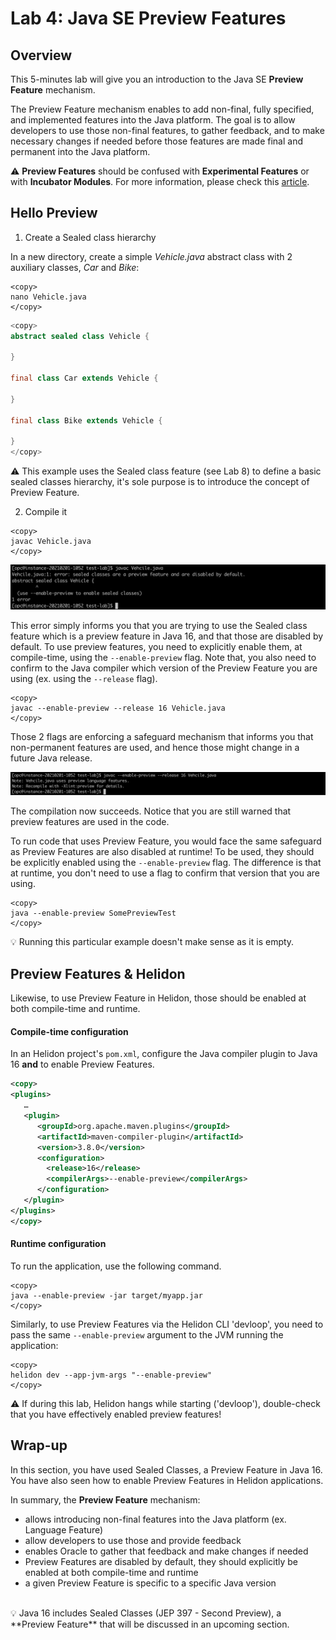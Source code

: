 # Lab 4: Java SE Preview Features

## Overview


This  5-minutes lab will give you an introduction to the Java SE **Preview Feature** mechanism.

The Preview Feature mechanism enables to add non-final, fully specified, and implemented features into the Java platform. The goal is to allow developers to use those non-final features, to gather feedback, and to make necessary changes if needed before those features are made final and permanent into the Java platform.

⚠️ **Preview Features** should be confused with **Experimental Features** or with **Incubator Modules**. For more information, please check this [article](https://blogs.oracle.com/javamagazine/the-role-of-previews-in-java-14-java-15-java-16-and-beyond). 


## Hello Preview 


1. Create a Sealed class hierarchy

In a new directory, create a simple _Vehicle.java_ abstract class with 2 auxiliary classes, _Car_ and _Bike_:

```
<copy>
nano Vehicle.java
</copy>
```

```java
<copy>
abstract sealed class Vehicle {

}

final class Car extends Vehicle {

}

final class Bike extends Vehicle {

}
</copy>
```

⚠️ This example uses the Sealed class feature (see Lab 8) to define a basic sealed classes hierarchy, it's sole purpose is to introduce the concept of Preview Feature.

2. Compile it

```
<copy>
javac Vehicle.java
</copy>
```

![](./images/lab4-1.png " ")


 This error simply informs you that you are trying to use the Sealed class feature which is a preview feature in Java 16, and that those are disabled by default. To use preview features, you need to explicitly enable them, at compile-time, using the `--enable-preview` flag. Note that, you also need to confirm to the Java compiler which version of the Preview Feature you are using (ex. using the `--release` flag). 

```
<copy>
javac --enable-preview --release 16 Vehicle.java
</copy>
```

Those 2 flags are enforcing a safeguard mechanism that informs you that non-permanent features are used, and hence those might change in a future Java release.

![](./images/lab4-1.5.png " ")

The compilation now succeeds. Notice that you are still warned that preview features are used in the code.

To run code that uses Preview Feature, you would face the same safeguard as Preview Features are also disabled at runtime! To be used, they should be explicitly enabled using the `--enable-preview` flag. The difference is that at runtime, you don't need to use a flag to confirm that version that you are using.

```
<copy>
java --enable-preview SomePreviewTest
</copy>
```

💡 Running this particular example doesn't make sense as it is empty.

## Preview Features & Helidon

Likewise, to use Preview Feature in Helidon, those should be enabled at both compile-time and runtime.

#### Compile-time configuration

In an Helidon project's `pom.xml`, configure the Java compiler plugin to Java 16 **and** to enable Preview Features.

```xml
<copy>
<plugins>
   …
   <plugin>
      <groupId>org.apache.maven.plugins</groupId>
      <artifactId>maven-compiler-plugin</artifactId>
      <version>3.8.0</version>
      <configuration>
        <release>16</release>
        <compilerArgs>--enable-preview</compilerArgs>
      </configuration>
   </plugin>
</plugins>
</copy>
```
#### Runtime configuration

To run the application, use the following command.

```
<copy>
java --enable-preview -jar target/myapp.jar
</copy>
```

Similarly, to use Preview Features via the Helidon CLI 'devloop', you need to pass the same `--enable-preview` argument to the JVM running the application:

```
<copy>
helidon dev --app-jvm-args "--enable-preview"
</copy>
```

⚠️ If during this lab, Helidon hangs while starting ('devloop'), double-check that you have effectively enabled preview features! 


## Wrap-up

In this section, you have used Sealed Classes, a Preview Feature in Java 16. You have also seen how to enable Preview Features in Helidon applications.

In summary, the **Preview Feature** mechanism:
* allows introducing non-final features into the Java platform (ex. Language Feature)
* allow developers to use those and provide feedback
* enables Oracle to gather that feedback and make changes if needed
* Preview Features are disabled by default, they should explicitly be enabled at both compile-time and runtime
* a given Preview Feature is specific to a specific Java version

<br>
💡 Java 16 includes Sealed Classes (JEP 397 - Second Preview), a **Preview Feature** that will be discussed in an upcoming section.


 
